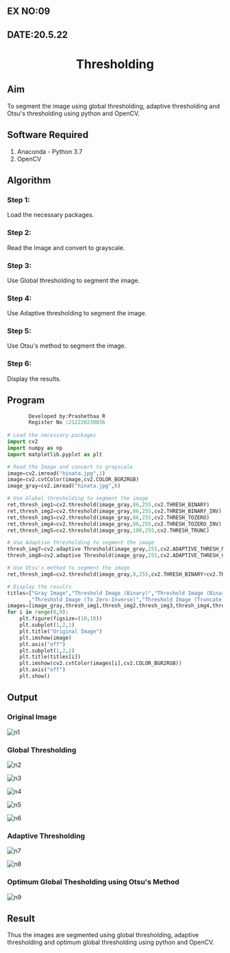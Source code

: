 ## EX NO:09
## DATE:20.5.22
# <p align="center">Thresholding
## Aim
To segment the image using global thresholding, adaptive thresholding and Otsu's thresholding using python and OpenCV.

## Software Required
1. Anaconda - Python 3.7
2. OpenCV

## Algorithm

### Step 1:
Load the necessary packages.

### Step 2:
Read the Image and convert to grayscale.

### Step 3:
Use Global thresholding to segment the image.

### Step 4:
Use Adaptive thresholding to segment the image.

### Step 5:
Use Otsu's method to segment the image.

### Step 6:
Display the results.

## Program

```python
       Developed by:Prashethaa R
       Register No :212220230036
       
# Load the necessary packages
import cv2
import numpy as np
import matplotlib.pyplot as plt

# Read the Image and convert to grayscale
image=cv2.imread("hinata.jpg",1)
image=cv2.cvtColor(image,cv2.COLOR_BGR2RGB)
image_gray=cv2.imread("hinata.jpg",0)

# Use Global thresholding to segment the image
ret,thresh_img1=cv2.threshold(image_gray,86,255,cv2.THRESH_BINARY)
ret,thresh_img2=cv2.threshold(image_gray,86,255,cv2.THRESH_BINARY_INV)
ret,thresh_img3=cv2.threshold(image_gray,86,255,cv2.THRESH_TOZERO)
ret,thresh_img4=cv2.threshold(image_gray,86,255,cv2.THRESH_TOZERO_INV)
ret,thresh_img5=cv2.threshold(image_gray,100,255,cv2.THRESH_TRUNC)

# Use Adaptive thresholding to segment the image
thresh_img7=cv2.adaptive Threshold(image_gray,255,cv2.ADAPTIVE_THRESH_MEAN_C,cv2.THRESH_BINARY,11,2)
thresh_img8=cv2.adaptive Threshold(image_gray,255,cv2.ADAPTIVE_THRESH_GAUSSIAN_C,cv2.THRESH_BINARY,11,2)

# Use Otsu's method to segment the image 
ret,thresh_img6=cv2.threshold(image_gray,0,255,cv2.THRESH_BINARY+cv2.THRESH_OTSU)

# Display the results
titles=["Gray Image","Threshold Image (Binary)","Threshold Image (Binary Inverse)","Threshold Image (To Zero)"
       ,"Threshold Image (To Zero-Inverse)","Threshold Image (Truncate)","Otsu","Adaptive Threshold (Mean)","Adaptive Threshold (Gaussian)"]
images=[image_gray,thresh_img1,thresh_img2,thresh_img3,thresh_img4,thresh_img5,thresh_img6,thresh_img7,thresh_img8]
for i in range(0,9):
    plt.figure(figsize=(10,10))
    plt.subplot(1,2,1)
    plt.title("Original Image")
    plt.imshow(image)
    plt.axis("off")
    plt.subplot(1,2,2)
    plt.title(titles[i])
    plt.imshow(cv2.cvtColor(images[i],cv2.COLOR_BGR2RGB))
    plt.axis("off")
    plt.show()


```
## Output

### Original Image

![n1](https://user-images.githubusercontent.com/75234942/169638660-10b961d3-5eae-434e-9825-218cf77ca772.png)



### Global Thresholding
![n2](https://user-images.githubusercontent.com/75234942/169638691-4622d148-9877-4755-b577-4ad805f3ab9b.png)

![n3](https://user-images.githubusercontent.com/75234942/169638734-ffe09e7b-d0f5-4e69-b613-625f1e91bb35.png)

![n4](https://user-images.githubusercontent.com/75234942/169638789-a27ebc60-da68-4287-8694-bbc87b3908d2.png)

![n5](https://user-images.githubusercontent.com/75234942/169638829-db750d70-fd69-4a29-9037-70edc520cb75.png)

![n6](https://user-images.githubusercontent.com/75234942/169638881-1577c934-c699-4361-8bd5-8c8abd27cbe9.png)


### Adaptive Thresholding
![n7](https://user-images.githubusercontent.com/75234942/170093477-a5a1d233-9969-4443-ae89-6907327ed933.png)

![n8](https://user-images.githubusercontent.com/75234942/170093798-c99c5fd5-a2ba-45fd-b00c-4ce0f3ff9913.png)



### Optimum Global Thesholding using Otsu's Method

![n9](https://user-images.githubusercontent.com/75234942/170093861-15a9c8c3-3eb4-4b87-886c-1227db2b6514.png)



## Result
Thus the images are segmented using global thresholding, adaptive thresholding and optimum global thresholding using python and OpenCV.
